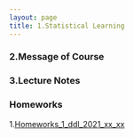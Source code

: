 ```yaml
---
layout: page
title: 1.Statistical Learning
---
```


### 2.Message of Course

### 3.Lecture Notes

### Homeworks
1.[Homeworks_1_ddl_2021_xx_xx](https://ruc-econ.github.io/Lecture_Notes/UG_econometrics/神经网络与机器学习.pdf)
